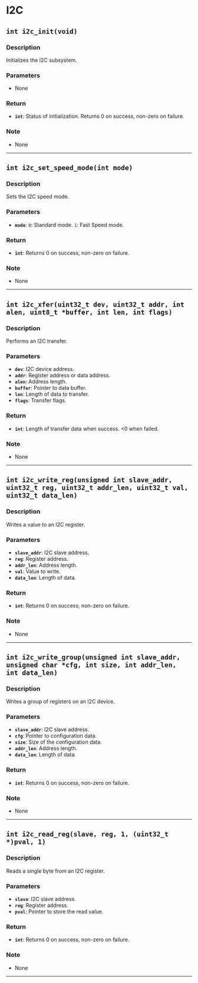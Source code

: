 # I2C <!--TODO-->

## `int i2c_init(void)` <!--DONE-->

### Description

Initializes the I2C subsystem.

### Parameters

- None

### Return

- **`int`**: Status of initialization. Returns 0 on success, non-zero on failure.

### Note

- None

---

## `int i2c_set_speed_mode(int mode)` <!--DONE-->

### Description

Sets the I2C speed mode.

### Parameters

- **`mode`**:
    ```0```: Standard mode.
    ```1```: Fast Speed mode.
    

### Return

- **`int`**: Returns 0 on success, non-zero on failure.

### Note

- None

---

## `int i2c_xfer(uint32_t dev, uint32_t addr, int alen, uint8_t *buffer, int len, int flags)` <!--DONE-->

### Description

Performs an I2C transfer.

### Parameters

- **`dev`**: I2C device address.
- **`addr`**: Register address or data address.
- **`alen`**: Address length.
- **`buffer`**: Pointer to data buffer.
- **`len`**: Length of data to transfer.
- **`flags`**: Transfer flags.

### Return

- **`int`**: Length of transfer data when success. <0 when failed. 

### Note

- None

---

## `int i2c_write_reg(unsigned int slave_addr, uint32_t reg, uint32_t addr_len, uint32_t val, uint32_t data_len)` <!--DONE-->

### Description

Writes a value to an I2C register.

### Parameters

- **`slave_addr`**: I2C slave address.
- **`reg`**: Register address.
- **`addr_len`**: Address length.
- **`val`**: Value to write.
- **`data_len`**: Length of data.

### Return

- **`int`**: Returns 0 on success, non-zero on failure.

### Note

- None

---

## `int i2c_write_group(unsigned int slave_addr, unsigned char *cfg, int size, int addr_len, int data_len)` <!--DONE-->

### Description

Writes a group of registers on an I2C device.

### Parameters

- **`slave_addr`**: I2C slave address.
- **`cfg`**: Pointer to configuration data.
- **`size`**: Size of the configuration data.
- **`addr_len`**: Address length.
- **`data_len`**: Length of data.

### Return

- **`int`**: Returns 0 on success, non-zero on failure.

### Note

- None

---

## `int i2c_read_reg(slave, reg, 1, (uint32_t *)pval, 1)` <!--DONE-->

### Description

Reads a single byte from an I2C register.

### Parameters

- **`slave`**: I2C slave address.
- **`reg`**: Register address.
- **`pval`**: Pointer to store the read value.

### Return

- **`int`**: Returns 0 on success, non-zero on failure.

### Note

- None

---

